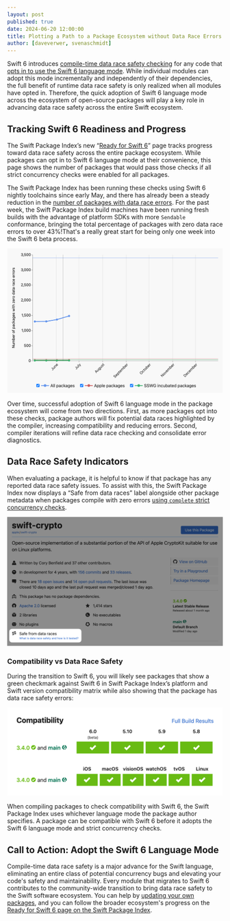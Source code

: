 ```yaml
---
layout: post
published: true
date: 2024-06-20 12:00:00
title: Plotting a Path to a Package Ecosystem without Data Race Errors
author: [daveverwer, svenaschmidt]
---
```


Swift 6 introduces [compile-time data race safety checking](https://www.swift.org/migration/documentation/swift-6-concurrency-migration-guide/dataracesafety) for any code that [opts in to use the Swift 6 language mode](https://www.swift.org/migration/documentation/swift-6-concurrency-migration-guide/swift6mode). While individual modules can adopt this mode incrementally and independently of their dependencies, the full benefit of runtime data race safety is only realized when all modules have opted in. Therefore, the quick adoption of Swift 6 language mode across the ecosystem of open-source packages will play a key role in advancing data race safety across the entire Swift ecosystem.

## Tracking Swift 6 Readiness and Progress

The Swift Package Index’s new “[Ready for Swift 6](https://swiftpackageindex.com/ready-for-swift-6)” page tracks progress toward data race safety across the entire package ecosystem. While packages can opt in to Swift 6 language mode at their convenience, this page shows the number of packages that would pass those checks if all strict concurrency checks were enabled for all packages.

The Swift Package Index has been running these checks using Swift 6 nightly toolchains since early May, and there has already been a steady reduction in the [number of packages with data race errors](https://swiftpackageindex.com/ready-for-swift-6#total-zero-errors). For the past week, the Swift Package Index build machines have been running fresh builds with the advantage of platform SDKs with more `Sendable` conformance, bringing the total percentage of packages with zero data race errors to over 43%!That's a really great start for being only one week into the Swift 6 beta process.

![Chart showing the number of packages with no data race errors increasing over time from May this year](/assets/images/ready-for-swift-6-blog/packages-with-no-data-race-errors.png)

Over time, successful adoption of Swift 6 language mode in the package ecosystem will come from two directions. First, as more packages opt into these checks, package authors will fix potential data races highlighted by the compiler, increasing compatibility and reducing errors. Second, compiler iterations will refine data race checking and consolidate error diagnostics.

## Data Race Safety Indicators

When evaluating a package, it is helpful to know if that package has any reported data race safety issues. To assist with this, the Swift Package Index now displays a “Safe from data races” label alongside other package metadata when packages compile with zero errors [using `complete` strict concurrency checks](https://www.swift.org/migration/documentation/swift-6-concurrency-migration-guide/completechecking).

![Package metadata shown on the Swift Package Index showing that the package has no data race errors](/assets/images/ready-for-swift-6-blog/package-showing-safe-from-data-races.png)

### Compatibility vs Data Race Safety

During the transition to Swift 6, you will likely see packages that show a green checkmark against Swift 6 in Swift Package Index’s platform and Swift version compatibility matrix while also showing that the package has data race safety errors:

![A Swift Package Index compatibility matrix showing a green checkmark against Swift 6 compatibility](/assets/images/ready-for-swift-6-blog/package-compatibility-with-swift-6.png)

When compiling packages to check compatibility with Swift 6, the Swift Package Index uses whichever language mode the package author specifies. A package can be compatible with Swift 6 before it adopts the Swift 6 language mode and strict concurrency checks.

## Call to Action: Adopt the Swift 6 Language Mode

Compile-time data race safety is a major advance for the Swift language, eliminating an entire class of potential concurrency bugs and elevating your code's safety and maintainability. Every module that migrates to Swift 6 contributes to the community-wide transition to bring data race safety to the Swift software ecosystem. You can help by [updating your own packages](https://www.swift.org/migration/), and you can follow the broader ecosystem's progress on the [Ready for Swift 6 page on the Swift Package Index](https://swiftpackageindex.com/ready-for-swift-6).
